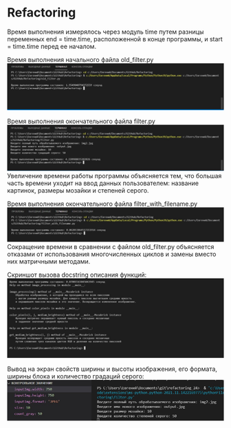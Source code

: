 # Refactoring
Время выполнения измерялось через модуль time путем разницы переменных end = time.time, расположенной в конце программы, и start = time.time перед ее началом.

Время выполнения начального файла old_filter.py
![Image alt](https://github.com/evgeniy-strel/Refactoring/blob/main/old_filter.jpg?raw=true)

Время выполнения окончательного файла filter.py
![Image alt](https://github.com/evgeniy-strel/Refactoring/blob/main/filter.jpg?raw=true)
Увеличение времени работы программы объясняется тем, что большая часть времени уходит на ввод данных пользователем: название картинок, размеры мозайки и степеней серого.

Время выполнения окончательного файла filter_with_filename.py
![Image alt](https://github.com/evgeniy-strel/Refactoring/blob/main/filter_with_filename.jpg?raw=true)
Сокращение времени в сравнении с файлом old_filter.py объясняется отказами от использования многочисленных циклов и замены вместо них матричными методами.

Скриншот вызова docstring описания функций:
![Image alt](https://github.com/evgeniy-strel/Refactoring/blob/main/doctest.jpg?raw=true)

Вывод на экран свойств ширины и высоты изображения, его формата, ширины блока и количество градаций серого:
![Image alt](https://github.com/evgeniy-strel/Refactoring/blob/main/values.jpg?raw=true)
